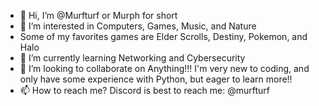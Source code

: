 - 👋 Hi, I’m @Murfturf or Murph for short 
- 👀 I’m interested in Computers, Games, Music, and Nature
- Some of my favorites games are Elder Scrolls, Destiny, Pokemon, and Halo 
- 🌱 I’m currently learning Networking and Cybersecurity 
- 💞️ I’m looking to collaborate on Anything!!! I'm very new to coding, and only have some experience with Python, but eager to learn more!!
- 📫 How to reach me? Discord is best to reach me: @murfturf

<!---
Murfturf/Murfturf is a ✨ special ✨ repository because its `README.md` (this file) appears on your GitHub profile.
You can click the Preview link to take a look at your changes.
--->
